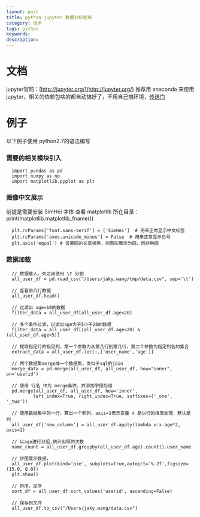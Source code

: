 ```yaml
---
layout: post
title: python jupyter 数据分析使用
category: 技术
tags: python
keywords:
description:
---
```


# 文档
jupyter官网：[http://jupyter.org/](http://jupyter.org/)
推荐用 anaconda 来使用jupyter，相关的依赖包啥的都自动搞好了，不用自己搞环境，[传送门](https://www.anaconda.com/download/#macos)

# 例子
以下例子使用 python2.7的语法编写

### 需要的相关模块引入

      import pandas as pd
      import numpy as np
      import matplotlib.pyplot as plt

### 图像中文展示
前提是需要安装 SimHei 字体
查看 matplotlib 所在目录：print(matplotlib.matplotlib_fname())

      plt.rcParams['font.sans-serif'] = ['SimHei']  # 用来正常显示中文标签
      plt.rcParams['axes.unicode_minus'] = False  # 用来正常显示负号
      plt.axis('equal') # 设置圆的长宽相等，则图形展示为圆，而非椭圆

### 数据加载

      // 数据载入，列之间使用 \t 分割
      all_user_df = pd.read_csv("/Users/jaky.wang/tmp/data.csv", sep='\t')

      // 查看前几行数据
      all_user_df.head()

      // 过滤出 age=10的数据
      filter_data = all_user_df[all_user_df.age<20]

      // 多个条件过滤，过滤出age大于5小于20的数据
      filter_data = all_user_df[(all_user_df.age<20) & (all_user_df.age>5)]

      // 提取指定行的指定列，第一个参数为从第几行到第几行，第二个参数为指定列名的集合
      extract_data = all_user_df.loc[:,['user_name','age']]

      // 两个数据集merge成一个数据集，类似于sql的join
      merge_data = pd.merge(all_user_df, all_user_df, how="inner", on='userid')

      // 使用 行名 作为 merge条件，并添加字段后缀
      pd.merge(all_user_df, all_user_df, how='inner',
              left_index=True, right_index=True, suffixes=('_one', '_two'))

      // 使用数据集中的一行，算出一个新列，axis=1表示变量 x 是以行的维度处理，默认是列
      all_user_df['new_column'] = all_user_df.apply(lambda x:x.age*2, axis=1)

      // 以age进行分组,统计出现的次数
      name_count = all_user_df.groupby(all_user_df.age).count().user_name

      // 饼图展示数据，
      all_user_df.plot(kind='pie', subplots=True,autopct='%.2f',figsize=(15.0, 8.0))
      plt.show()

      // 排序，逆序
      sort_df = all_user_df.sort_values('userid', ascending=False)

      // 保存到文件
      all_user_df.to_csv("/Users/jaky.wang/data.csv")
